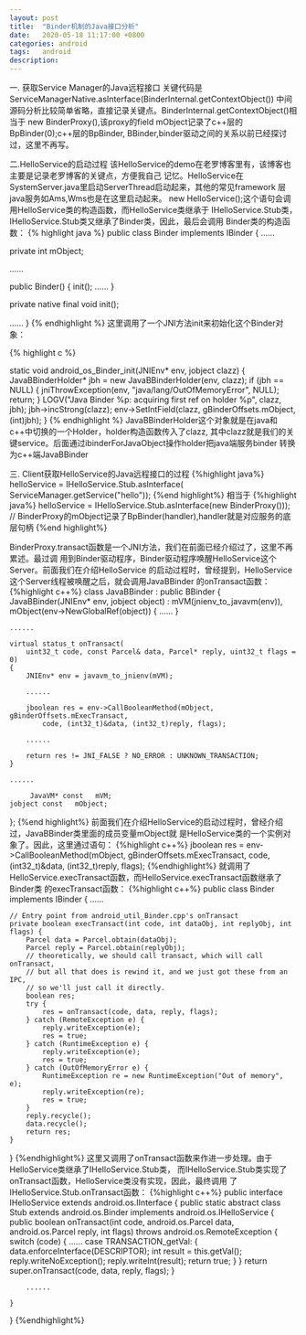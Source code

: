 ```yaml
---
layout: post
title:  "Binder机制的Java接口分析"
date:   2020-05-18 11:17:00 +0800
categories: android
tags:   android
description:
---
```


一.  获取Service Manager的Java远程接口
关键代码是ServiceManagerNative.asInterface(BinderInternal.getContextObject())
中间源码分析比较简单省略，直接记录关键点。BinderInternal.getContextObject()相当于
new BinderProxy(),该proxy的field mObject记录了c++层的BpBinder(0);c++层的BpBinder,
BBinder,binder驱动之间的关系以前已经探讨过，这里不再写。

二.HelloService的启动过程
该HelloService的demo在老罗博客里有，该博客也主要是记录老罗博客的关键点，方便我自己
记忆。HelloService在SystemServer.java里启动ServerThread启动起来，其他的常见framework
层java服务如Ams,Wms也是在这里启动起来。
new HelloService();这个语句会调用HelloService类的构造函数，而HelloService类继承于
IHelloService.Stub类，IHelloService.Stub类又继承了Binder类，因此，最后会调用
Binder类的构造函数：
{% highlight java %}
public class Binder implements IBinder {
......

private int mObject;

......


public Binder() {
  init();
  ......
}


private native final void init();


......
}
{% endhighlight %}
这里调用了一个JNI方法init来初始化这个Binder对象：

{% highlight c %}

static void android_os_Binder_init(JNIEnv* env, jobject clazz)
{
    JavaBBinderHolder* jbh = new JavaBBinderHolder(env, clazz);
    if (jbh == NULL) {
        jniThrowException(env, "java/lang/OutOfMemoryError", NULL);
        return;
    }
    LOGV("Java Binder %p: acquiring first ref on holder %p", clazz, jbh);
    jbh->incStrong(clazz);
    env->SetIntField(clazz, gBinderOffsets.mObject, (int)jbh);
}
{% endhighlight %}
JavaBBinderHolder这个对象就是在java和c++中切换的一个Holder，holder构造函数传入了clazz,
其中clazz就是我们的关键service。后面通过ibinderForJavaObject操作holder把java端服务binder
转换为c++端JavaBBinder

三. Client获取HelloService的Java远程接口的过程
 {%highlight java%}
 helloService = IHelloService.Stub.asInterface(  
					ServiceManager.getService("hello"));
 {%end highlight%}
 相当于
 {%highlight java%}
 helloService = IHelloService.Stub.asInterface(new BinderProxy()));
 // BinderProxy的mObject记录了BpBinder(handler),handler就是对应服务的底层句柄
 {%end highlight%}

 BinderProxy.transact函数是一个JNI方法，我们在前面已经介绍过了，这里不再累述。最过调
 用到Binder驱动程序，Binder驱动程序唤醒HelloService这个Server。前面我们在介绍HelloService
 的启动过程时，曾经提到，HelloService这个Server线程被唤醒之后，就会调用JavaBBinder
 的onTransact函数：
 {%highlight c++%}
 class JavaBBinder : public BBinder
 {
 	JavaBBinder(JNIEnv* env, jobject object)
 		: mVM(jnienv_to_javavm(env)), mObject(env->NewGlobalRef(object))
 	{
 		......
 	}

 	......

 	virtual status_t onTransact(
 		uint32_t code, const Parcel& data, Parcel* reply, uint32_t flags = 0)
 	{
 		JNIEnv* env = javavm_to_jnienv(mVM);

 		......

 		jboolean res = env->CallBooleanMethod(mObject, gBinderOffsets.mExecTransact,
 			code, (int32_t)&data, (int32_t)reply, flags);

 		......

 		return res != JNI_FALSE ? NO_ERROR : UNKNOWN_TRANSACTION;
 	}

 	......

         JavaVM* const   mVM;
 	jobject const   mObject;
 };
 {%end highlight%}
 前面我们在介绍HelloService的启动过程时，曾经介绍过，JavaBBinder类里面的成员变量mObject就
 是HelloService类的一个实例对象了。因此，这里通过语句：
 {%highlight c++%}
 jboolean res = env->CallBooleanMethod(mObject, gBinderOffsets.mExecTransact,
			code, (int32_t)&data, (int32_t)reply, flags);
 {%endhighlight%}
 就调用了HelloService.execTransact函数，而HelloService.execTransact函数继承了Binder类
 的execTransact函数：
{%highlight c++%}
public class Binder implements IBinder {
	......

	// Entry point from android_util_Binder.cpp's onTransact
	private boolean execTransact(int code, int dataObj, int replyObj, int flags) {
		Parcel data = Parcel.obtain(dataObj);
		Parcel reply = Parcel.obtain(replyObj);
		// theoretically, we should call transact, which will call onTransact,
		// but all that does is rewind it, and we just got these from an IPC,
		// so we'll just call it directly.
		boolean res;
		try {
			res = onTransact(code, data, reply, flags);
		} catch (RemoteException e) {
			reply.writeException(e);
			res = true;
		} catch (RuntimeException e) {
			reply.writeException(e);
			res = true;
		} catch (OutOfMemoryError e) {
			RuntimeException re = new RuntimeException("Out of memory", e);
			reply.writeException(re);
			res = true;
		}
		reply.recycle();
		data.recycle();
		return res;
	}
}
{%endhighlight%}
这里又调用了onTransact函数来作进一步处理。由于HelloService类继承了IHelloService.Stub类，
而IHelloService.Stub类实现了onTransact函数，HelloService类没有实现，因此，最终调用
了IHelloService.Stub.onTransact函数：
{%highlight c++%}
public interface IHelloService extends android.os.IInterface
{
	public static abstract class Stub extends android.os.Binder implements
  android.os.IHelloService
	{
		public boolean onTransact(int code, android.os.Parcel data, android.os.Parcel
      reply, int flags) throws android.os.RemoteException
		{
			switch (code)
			{
			......
			case TRANSACTION_getVal:
				{
					data.enforceInterface(DESCRIPTOR);
					int result = this.getVal();
					reply.writeNoException();
					reply.writeInt(result);
					return true;
				}
			}
			return super.onTransact(code, data, reply, flags);
		}

		......

	}
}
{%endhighlight%}
